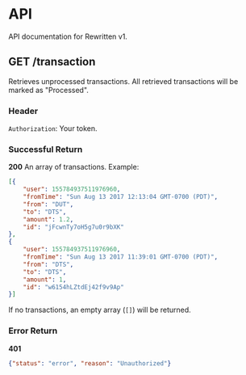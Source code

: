 # API
API documentation for Rewritten v1.

## GET /transaction
Retrieves unprocessed transactions. All retrieved transactions will be marked as "Processed".

### Header
`Authorization`: Your token.

### Successful Return
**200** An array of transactions. Example:

```json
[{
    "user": 155784937511976960,
    "fromTime": "Sun Aug 13 2017 12:13:04 GMT-0700 (PDT)",
    "from": "DUT",
    "to": "DTS",
    "amount": 1.2,
    "id": "jFcwnTy7oH5g7u0r9bXK"
},
{
    "user": 155784937511976960,
    "fromTime": "Sun Aug 13 2017 11:39:01 GMT-0700 (PDT)",
    "from": "DTS",
    "to": "DTS",
    "amount": 1,
    "id": "w6154hLZtdEj42f9v9Ap"
}]
```
If no transactions, an empty array (`[]`) will be returned.

### Error Return
**401**

```json
{"status": "error", "reason": "Unauthorized"}
```
